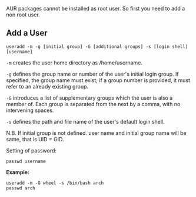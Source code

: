 AUR packages cannot be installed as root user. So first you need to add a non root user.
## Add a User ##
```
useradd -m -g [initial group] -G [additional groups] -s [login shell] [username]
```
`-m` creates the user home directory as /home/username.

`-g` defines the group name or number of the user's initial login group. If specified, the group name must exist; if a group number is provided, it must refer to an already existing group.

`-G` introduces a list of supplementary groups which the user is also a member of. Each group is separated from the next by a comma, with no intervening spaces. 

`-s` defines the path and file name of the user's default login shell. 

N.B. If initial group is not defined. user name and initial group name will be same, that is UID = GID.

Setting of password:
```
passwd username
```
**Example:**
```
useradd -m -G wheel -s /bin/bash arch
passwd arch
```
